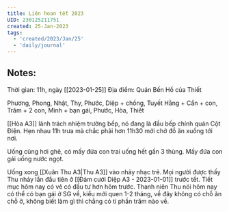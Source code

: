 ```yaml
---
title: Liên hoan tết 2023
UID: 230125211751
created: 25-Jan-2023
tags:
  - 'created/2023/Jan/25'
  - 'daily/journal'
---
```

## Notes:

Thời gian: 11h, ngày [[2023-01-25]]
Địa điểm: Quán Bến Hồ của Thiết

Phương, Phong, Nhật, Thy, Phước, Diệp + chồng, Tuyết Hằng + Cẩn + con, Trâm + 2 con, Minh + bạn gái, Phước, Hòa, Thiết

[[Hòa A3]] lãnh trách nhiệm trưởng bếp, nó đang là đầu bếp chính quán Cột Điện. Hẹn nhau 11h trưa mà chắc phải hơn 11h30 mới chở đồ ăn xuống tới nơi.

Uống cũng hơi ghê, có mấy đứa con trai uống hết gần 3 thùng. Mấy đứa con gái uống nước ngọt.

Uống xong [[Xuân Thu A3|Thu A3]] vào nhảy nhạc trẻ. Mọi người được thấy Thu nhảy lần đầu tiên ở [[Đám cưới Diệp A3 - 2023-01-01]] trước tết. Tiết mục hôm nay có vẻ có đầu tư hơn hôm trước. Thanh niên Thu nói hôm nay có thể có bạn gái ở SG về, kiểu mới quen 1-2 tháng, về đây không có chỗ ăn chỗ ở, không biết làm gì thì chẳng có tí phần trăm nào về.
